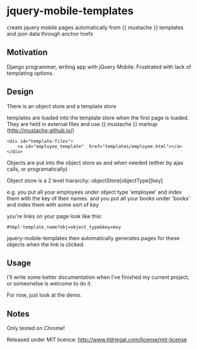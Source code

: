 jquery-mobile-templates
=======================

create jquery mobile pages automatically from {{ mustache }} templates and json data through anchor hrefs

Motivation
----------

Django programmer, writing app with jQuery Mobile. Frustrated with lack of templating options.

Design
------

There is an object store and a template store

templates are loaded into the template store when the first page is loaded. They are held in external files and use {{ mustache }} markup (http://mustache.github.io/)

```
<div id="template-files">
	<a id="employee_template"  href="templates/employee.html"></a>
</div>
```

Objects are put into the object store as and when needed (either by ajax calls, or programatically)

Object store is a 2 level hiararchy: objectStore[objectType][key]

e.g. you put all your employees under  object type 'employee' and index them with the key of their names.
and you put all your books under 'books' and index them with some sort of key

you're links on your page look like this:

```
#tmpl-template_name?obj=object_type&key=key
```

jquery-mobile-templates then automatically generates pages for these objects when the link is clicked.

Usage
------

I'll write some better documentation when I've finished my current project, or someonelse is welcome to do it.

For now, just look at the demo.

Notes
-----

Only tested on Chrome!

Released under MIT licence: http://www.tldrlegal.com/license/mit-license

